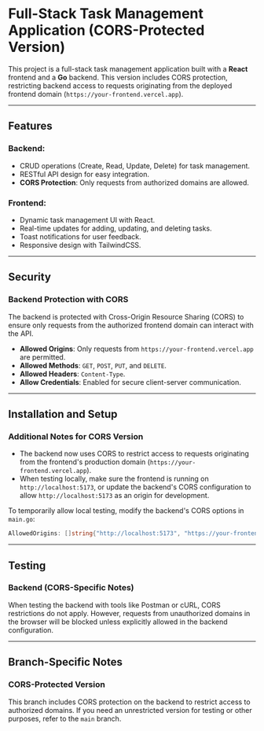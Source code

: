 # Full-Stack Task Management Application (CORS-Protected Version)

This project is a full-stack task management application built with a **React** frontend and a **Go** backend. This version includes CORS protection, restricting backend access to requests originating from the deployed frontend domain (`https://your-frontend.vercel.app`).

---

## **Features**
### Backend:
- CRUD operations (Create, Read, Update, Delete) for task management.
- RESTful API design for easy integration.
- **CORS Protection**: Only requests from authorized domains are allowed.

### Frontend:
- Dynamic task management UI with React.
- Real-time updates for adding, updating, and deleting tasks.
- Toast notifications for user feedback.
- Responsive design with TailwindCSS.

---

## **Security**
### Backend Protection with CORS
The backend is protected with Cross-Origin Resource Sharing (CORS) to ensure only requests from the authorized frontend domain can interact with the API.

- **Allowed Origins**: Only requests from `https://your-frontend.vercel.app` are permitted.
- **Allowed Methods**: `GET`, `POST`, `PUT`, and `DELETE`.
- **Allowed Headers**: `Content-Type`.
- **Allow Credentials**: Enabled for secure client-server communication.

---

## **Installation and Setup**
### Additional Notes for CORS Version
- The backend now uses CORS to restrict access to requests originating from the frontend's production domain (`https://your-frontend.vercel.app`).
- When testing locally, make sure the frontend is running on `http://localhost:5173`, or update the backend's CORS configuration to allow `http://localhost:5173` as an origin for development.

To temporarily allow local testing, modify the backend's CORS options in `main.go`:
```go
AllowedOrigins: []string{"http://localhost:5173", "https://your-frontend.vercel.app"},
```

---

## **Testing**
### Backend (CORS-Specific Notes)
When testing the backend with tools like Postman or cURL, CORS restrictions do not apply. However, requests from unauthorized domains in the browser will be blocked unless explicitly allowed in the backend configuration.

---

## **Branch-Specific Notes**
### CORS-Protected Version
This branch includes CORS protection on the backend to restrict access to authorized domains. If you need an unrestricted version for testing or other purposes, refer to the `main` branch.
